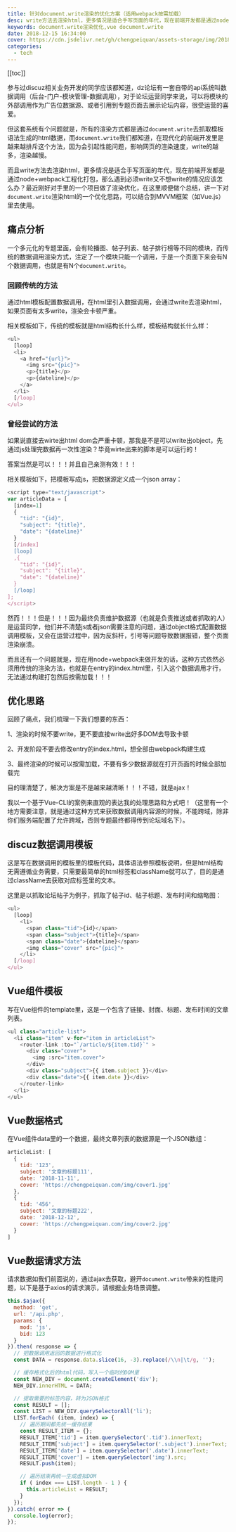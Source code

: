 ```yaml
---
title: 针对document.write渲染的优化方案（适用webpack按需加载）
desc: write方法去渲染html，更多情况是适合手写页面的年代，现在前端开发都是通过node+webpack工程化打包，那么遇到必须write又不想write的情况应该怎么办？最近刚好对手里的一个项目做了渲染优化，在这里顺便做个总结，讲一下对`document.write`渲染html的一个优化思路，可以结合到MVVM框架（如Vue.js）里去使用。
keywords: document.write渲染优化,vue document.write
date: 2018-12-15 16:34:00
cover: https://cdn.jsdelivr.net/gh/chengpeiquan/assets-storage/img/2018/12/1.jpg
categories: 
  - tech
---
```

[[toc]]

参与过discuz相关业务开发的同学应该都知道，dz论坛有一套自带的api系统叫数据调用（后台-门户-模块管理-数据调用），对于论坛运营同学来说，可以将模块的外部调用作为广告位数据源、或者引用到专题页面去展示论坛内容，很受运营的喜爱。

但这套系统有个问题就是，所有的渲染方式都是通过`document.write`去抓取模板语法生成的html数据，而`document.write`我们都知道，在现代化的前端开发里是越来越排斥这个方法，因为会引起性能问题，影响网页的渲染速度，write的越多，渲染越慢。

而且write方法去渲染html，更多情况是适合手写页面的年代，现在前端开发都是通过node+webpack工程化打包，那么遇到必须write又不想write的情况应该怎么办？最近刚好对手里的一个项目做了渲染优化，在这里顺便做个总结，讲一下对`document.write`渲染html的一个优化思路，可以结合到MVVM框架（如Vue.js）里去使用。

## 痛点分析

一个多元化的专题里面，会有轮播图、帖子列表、帖子排行榜等不同的模块，而传统的数据调用渲染方式，注定了一个模块只能一个调用，于是一个页面下来会有N个数据调用，也就是有N个`document.write`。

### 回顾传统的方法

通过html模板配置数据调用，在html里引入数据调用，会通过write去渲染html，如果页面有太多write，渲染会卡顿严重。

相关模板如下，传统的模板就是html结构长什么样，模板结构就长什么样：

```javascript
<ul>
  [loop]
  <li>
    <a href="{url}">
      <img src="{pic}">
      <p>{title}</p>
      <p>{dateline}</p>
    </a>
  </li>
  [/loop]
</ul>
```

### 曾经尝试的方法

如果说直接去wirte出html dom会严重卡顿，那我是不是可以write出object，先通过js处理完数据再一次性渲染？毕竟wirte出来的脚本是可以运行的！

答案当然是可以！！！并且自己亲测有效！！！

相关模板如下，把模板写成js，把数据源定义成一个json array：

```javascript
<script type="text/javascript">
var articleData = [
  [index=1]
  {
    "tid": "{id}",
    "subject": "{title}",
    "date": "{dateline}"
  }
  [/index]
  [loop]
  ,{
    "tid": "{id}",
    "subject": "{title}",
    "date": "{dateline}"
  }
  [/loop]
];
</script>
```

然而！！！但是！！！因为最终负责维护数据源（也就是负责推送或者抓取的人）是运营同学，他们并不清楚js或者json需要注意的问题，通过object格式配置数据调用模板，又会在运营过程中，因为反斜杆，引号等问题导致数据报错，整个页面渲染崩溃。

而且还有一个问题就是，现在用node+webpack来做开发的话，这种方式依然必须用传统的渲染方法，也就是在entry的index.html里，引入这个数据调用才行，无法通过构建打包然后按需加载！！！

## 优化思路

回顾了痛点，我们梳理一下我们想要的东西：

1、渲染的时候不要write，更不要直接write出好多DOM去导致卡顿

2、开发阶段不要去修改entry的index.html，想全部由webpack构建生成

3、最终渲染的时候可以按需加载，不要有多少数据源就在打开页面的时候全部加载完

目的理清楚了，解决方案是不是越来越清晰！！！不错，就是ajax！

我以一个基于Vue-CLI的案例来直观的表达我的处理思路和方式吧！（这里有一个地方需要注意，就是通过这种方式来获取数据调用内容源的时候，不能跨域，除非你们服务端配置了允许跨域，否则专题最终都得传到论坛域名下）。

## discuz数据调用模板

这是写在数据调用的模板里的模板代码，具体语法参照模板说明，但是html结构无需遵循业务需要，只需要最简单的html标签和className就可以了，目的是通过className去获取对应标签里的文本。

这里是以抓取论坛帖子为例子，抓取了帖子id、帖子标题、发布时间和缩略图：

```javascript
<ul>
  [loop]
    <li>
      <span class="tid">{id}</span>
      <span class="subject">{title}</span>
      <span class="date">{dateline}</span>
      <img class="cover" src="{pic}">
    </li>
  [/loop]
</ul>
```

## Vue组件模板

写在Vue组件的template里，这是一个包含了链接、封面、标题、发布时间的文章列表。

```javascript
<ul class="article-list">
  <li class="item" v-for="item in articleList">
    <router-link :to="`/article/${item.tid}`" >
      <div class="cover">
        <img :src="item.cover">
      </div>
      <div class="subject">{{ item.subject }}</div>
      <div class="date">{{ item.date }}</div>
    </router-link>
  </li>
</ul>
```

## Vue数据格式

在Vue组件data里的一个数据，最终文章列表的数据源是一个JSON数组：

```javascript
articleList: [
  {
    tid: '123',
    subject: '文章的标题111',
    date: '2018-11-11',
    cover: 'https://chengpeiquan.com/img/cover1.jpg'
  },
  {
    tid: '456',
    subject: '文章的标题222',
    date: '2018-12-12',
    cover: 'https://chengpeiquan.com/img/cover2.jpg'
  }
]
```

## Vue数据请求方法

请求数据如我们前面说的，通过ajax去获取，避开`document.write`带来的性能问题，以下是基于axios的请求演示，请根据业务场景调整。

```javascript
this.$ajax({
  method: 'get',
  url: '/api.php',
  params: {
    mod: 'js',
    bid: 123
  }
}).then( response => {
  // 把数据调用返回的数据进行格式化
  const DATA = response.data.slice(16, -3).replace(/\\n|\t/g, '');

  // 缓存格式化后的html代码，写入一个临时的DOM里
  const NEW_DIV = document.createElement('div');
  NEW_DIV.innerHTML = DATA;

  // 提取需要的标签内容，转为JSON格式
  const RESULT = [];
  const LIST = NEW_DIV.querySelectorAll('li');
  LIST.forEach( (item, index) => {
    // 遍历期间都先统一缓存结果
    const RESULT_ITEM = {};
    RESULT_ITEM['tid'] = item.querySelector('.tid').innerText;
    RESULT_ITEM['subject'] = item.querySelector('.subject').innerText;
    RESULT_ITEM['date'] = item.querySelector('.date').innerText;
    RESULT_ITEM['cover'] = item.querySelector('img').src;
    RESULT.push(item);

    // 遍历结束再统一生成虚拟DOM
    if ( index === LIST.length - 1 ) {
      this.articleList = RESULT;
    }
  });
}).catch( error => {
  console.log(error);
});
```